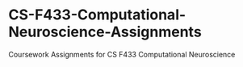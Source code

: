 # CS-F433-Computational-Neuroscience-Assignments
Coursework Assignments for CS F433 Computational Neuroscience
